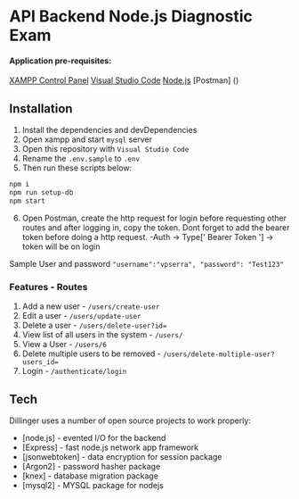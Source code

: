 # API Backend Node.js Diagnostic Exam


#### Application pre-requisites:
[XAMPP Control Panel](https://www.apachefriends.org/download.html)
[Visual Studio Code](https://code.visualstudio.com/)
[Node.js](https://nodejs.org/en/download/)
[Postman] ()

## Installation
1. Install the dependencies and devDependencies
2. Open xampp and start `mysql` server
3. Open this repository with `Visual Studio Code`
4. Rename the `.env.sample` to `.env`
5. Then run these scripts below:
```sh
npm i
npm run setup-db
npm start
```
6. Open Postman, create the http request for login before requesting other routes and after logging in, copy the token. 
  Dont forget to add the bearer token before doing a http request.
  -Auth -> Type[' Bearer Token '] -> token will be on login

Sample User and password
`
  "username":"vpserra",
  "password": "Test123"
`

### Features - Routes
1. Add a new user - `/users/create-user`
2. Edit a user - `/users/update-user`
3. Delete a user - `/users/delete-user?id=`
4. View list of all users in the system - `/users/`
5. View a User - `/users/6`
5. Delete multiple users to be removed - `/users/delete-multiple-user?users_id=`
6. Login - `/authenticate/login`


## Tech

Dillinger uses a number of open source projects to work properly:

- [node.js] - evented I/O for the backend
- [Express] - fast node.js network app framework
- [jsonwebtoken] - data encryption for session package
- [Argon2] - password hasher package
- [knex] - database migration package
- [mysql2] - MYSQL package for nodejs






